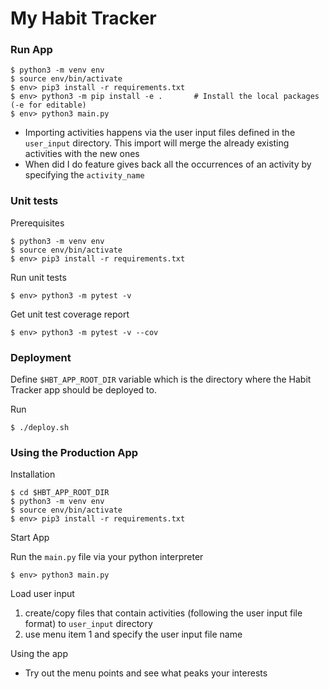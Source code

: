 # My Habit Tracker

### Run App

```
$ python3 -m venv env
$ source env/bin/activate
$ env> pip3 install -r requirements.txt
$ env> python3 -m pip install -e .       # Install the local packages (-e for editable)
$ env> python3 main.py
```

- Importing activities happens via the user input files defined in the `user_input` directory. This import will merge the already existing activities with the new ones
- When did I do feature gives back all the occurrences of an activity by specifying the `activity_name`

### Unit tests

Prerequisites

```
$ python3 -m venv env
$ source env/bin/activate
$ env> pip3 install -r requirements.txt
```

Run unit tests

```
$ env> python3 -m pytest -v
```

Get unit test coverage report

```
$ env> python3 -m pytest -v --cov
```

### Deployment

Define `$HBT_APP_ROOT_DIR` variable which is the directory where the Habit Tracker app should be deployed to.

Run

```
$ ./deploy.sh
```

### Using the Production App

Installation

```
$ cd $HBT_APP_ROOT_DIR
$ python3 -m venv env
$ source env/bin/activate
$ env> pip3 install -r requirements.txt
```

Start App

Run the `main.py` file via your python interpreter

```
$ env> python3 main.py
```

Load user input

1. create/copy files that contain activities (following the user input file format) to `user_input` directory
2. use menu item 1 and specify the user input file name

Using the app

- Try out the menu points and see what peaks your interests
